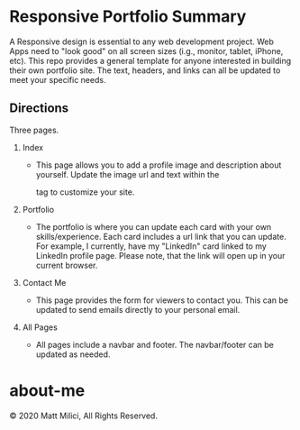 # Responsive Portfolio Summary

A Responsive design is essential to any web development project. Web Apps need to "look good" on all screen sizes (i.g., monitor, tablet, iPhone, etc). This repo provides a general template for anyone interested in building their own portfolio site. The text, headers, and links can all be updated to meet your specific needs.

## Directions

Three pages.

1. Index

   - This page allows you to add a profile image and description about yourself. Update the image url and text within the <p> tag to customize your site.

2. Portfolio

   - The portfolio is where you can update each card with your own skills/experience. Each card includes a url link that you can update. For example, I currently, have my "LinkedIn" card linked to my LinkedIn profile page. Please note, that the link will open up in your current browser.

3. Contact Me

   - This page provides the form for viewers to contact you. This can be updated to send emails directly to your personal email.

4. All Pages
   - All pages include a navbar and footer. The navbar/footer can be updated as needed.

# about-me

© 2020 Matt Milici, All Rights Reserved.
